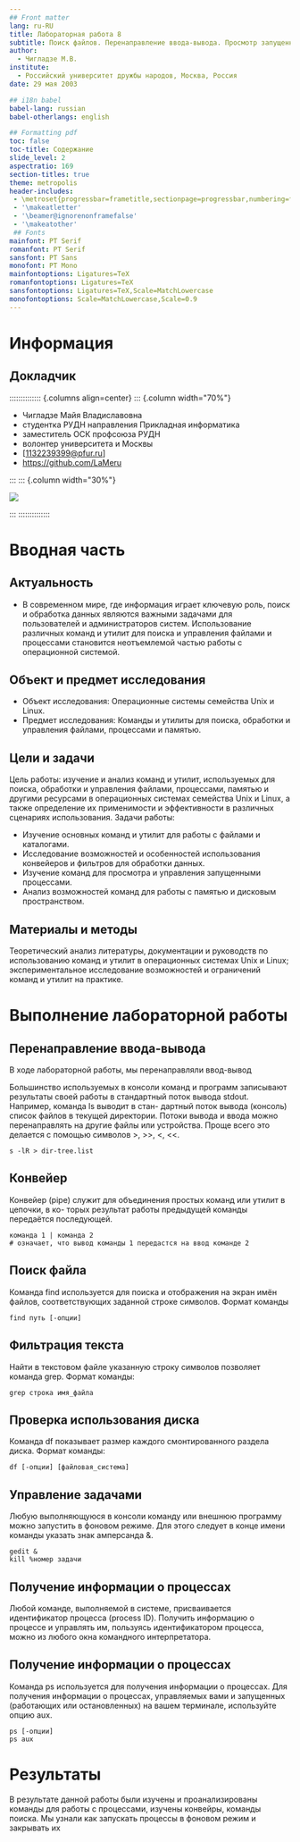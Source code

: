 ```yaml
---
## Front matter
lang: ru-RU
title: Лабораторная работа 8
subtitle: Поиск файлов. Перенаправление ввода-вывода. Просмотр запущенных процессов
author:
  - Чигладзе М.В.
institute:
  - Российский университет дружбы народов, Москва, Россия
date: 29 мая 2003

## i18n babel
babel-lang: russian
babel-otherlangs: english

## Formatting pdf
toc: false
toc-title: Содержание
slide_level: 2
aspectratio: 169
section-titles: true
theme: metropolis
header-includes:
 - \metroset{progressbar=frametitle,sectionpage=progressbar,numbering=fraction}
 - '\makeatletter'
 - '\beamer@ignorenonframefalse'
 - '\makeatother'
 ## Fonts
mainfont: PT Serif
romanfont: PT Serif
sansfont: PT Sans
monofont: PT Mono
mainfontoptions: Ligatures=TeX
romanfontoptions: Ligatures=TeX
sansfontoptions: Ligatures=TeX,Scale=MatchLowercase
monofontoptions: Scale=MatchLowercase,Scale=0.9
---
```


# Информация


## Докладчик

:::::::::::::: {.columns align=center}
::: {.column width="70%"}

  * Чигладзе Майя Владиславовна
  * студентка РУДН направления Прикладная информатика
  * заместитель ОСК профсоюза РУДН
  * волонтер университета и Москвы
  * [1132239399@pfur.ru]
  * <https://github.com/LaMeru>

:::
::: {.column width="30%"}

![](./image/IMG_20240129_120520_416.jpg)

:::
::::::::::::::

# Вводная часть


## Актуальность
 -  В современном мире, где информация играет ключевую роль, поиск и обработка данных являются важными задачами для пользователей и администраторов систем. Использование различных команд и утилит для поиска и управления файлами и процессами становится неотъемлемой частью работы с операционной системой.

## Объект и предмет исследования
 - Объект исследования: Операционные системы семейства Unix и Linux.
 - Предмет исследования: Команды и утилиты для поиска, обработки и управления файлами, процессами и памятью.

## Цели и задачи
Цель работы: изучение и анализ команд и утилит, используемых для поиска, обработки и управления файлами, процессами, памятью и другими ресурсами в операционных системах семейства Unix и Linux, а также определение их применимости и эффективности в различных сценариях использования.
Задачи работы:
 - Изучение основных команд и утилит для работы с файлами и каталогами.
 - Исследование возможностей и особенностей использования конвейеров и фильтров для обработки данных.
 - Изучение команд для просмотра и управления запущенными процессами.
 - Анализ возможностей команд для работы с памятью и дисковым пространством.

## Материалы и методы

Теоретический анализ литературы, документации и руководств по использованию команд и утилит в операционных системах Unix и Linux; экспериментальное исследование возможностей и ограничений команд и утилит на практике.
 
# Выполнение лабораторной работы

## Перенаправление ввода-вывода

В ходе лабораторной работы, мы перенаправляли ввод-вывод

Большинство используемых в консоли команд и программ записывают результаты
своей работы в стандартный поток вывода stdout. Например, команда ls выводит в стан-
дартный поток вывода (консоль) список файлов в текущей директории. Потоки вывода
и ввода можно перенаправлять на другие файлы или устройства. Проще всего это делается
с помощью символов >, >>, <, <<. 
```code
s -lR > dir-tree.list
```

## Конвейер

Конвейер (pipe) служит для объединения простых команд или утилит в цепочки, в ко-
торых результат работы предыдущей команды передаётся последующей. 
```code
команда 1 | команда 2
# означает, что вывод команды 1 передастся на ввод команде 2
```

## Поиск файла

Команда find используется для поиска и отображения на экран имён файлов, соответствующих заданной строке символов.
Формат команды
```code
find путь [-опции]
```

## Фильтрация текста

Найти в текстовом файле указанную строку символов позволяет команда grep.
Формат команды:
```code
grep строка имя_файла
```

## Проверка использования диска

Команда df показывает размер каждого смонтированного раздела диска.
Формат команды:
```code
df [-опции] [файловая_система]
```

## Управление задачами

Любую выполняющуюся в консоли команду или внешнюю программу можно запустить
в фоновом режиме. Для этого следует в конце имени команды указать знак амперсанда
&. 
```code
gedit &
kill %номер задачи
```

## Получение информации о процессах

Любой команде, выполняемой в системе, присваивается идентификатор процесса
(process ID). Получить информацию о процессе и управлять им, пользуясь идентификатором процесса, можно из любого окна командного интерпретатора.

## Получение информации о процессах

Команда ps используется для получения информации о процессах.
Для получения информации о процессах, управляемых вами и запущенных (работающих или остановленных) на вашем терминале, используйте опцию aux.

```code
ps [-опции]
ps aux
```

# Результаты

В результате данной работы были изучены и проанализированы команды для работы с процессами, изучены конвейры, команды поиска. Мы узнали как запускать процессы в фоновом режим и закрывать их
